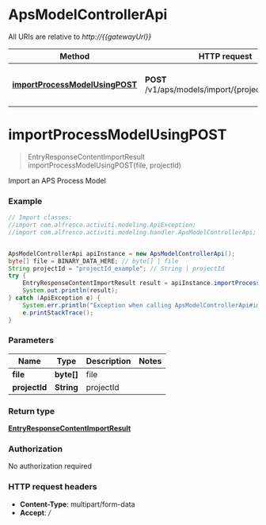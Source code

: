 # ApsModelControllerApi

All URIs are relative to *http://{{gatewayUrl}}*

Method | HTTP request | Description
------------- | ------------- | -------------
[**importProcessModelUsingPOST**](ApsModelControllerApi.md#importProcessModelUsingPOST) | **POST** /v1/aps/models/import/{projectId}/process | Import an APS Process Model


<a name="importProcessModelUsingPOST"></a>
# **importProcessModelUsingPOST**
> EntryResponseContentImportResult importProcessModelUsingPOST(file, projectId)

Import an APS Process Model

### Example
```java
// Import classes:
//import com.alfresco.activiti.modeling.ApiException;
//import com.alfresco.activiti.modeling.handler.ApsModelControllerApi;


ApsModelControllerApi apiInstance = new ApsModelControllerApi();
byte[] file = BINARY_DATA_HERE; // byte[] | file
String projectId = "projectId_example"; // String | projectId
try {
    EntryResponseContentImportResult result = apiInstance.importProcessModelUsingPOST(file, projectId);
    System.out.println(result);
} catch (ApiException e) {
    System.err.println("Exception when calling ApsModelControllerApi#importProcessModelUsingPOST");
    e.printStackTrace();
}
```

### Parameters

Name | Type | Description  | Notes
------------- | ------------- | ------------- | -------------
 **file** | **byte[]**| file |
 **projectId** | **String**| projectId |

### Return type

[**EntryResponseContentImportResult**](EntryResponseContentImportResult.md)

### Authorization

No authorization required

### HTTP request headers

 - **Content-Type**: multipart/form-data
 - **Accept**: */*

